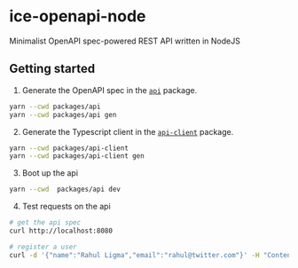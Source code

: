# ice-openapi-node

Minimalist OpenAPI spec-powered REST API written in NodeJS

## Getting started

1. Generate the OpenAPI spec in the [`api`](/packages/api) package.

```bash
yarn --cwd packages/api
yarn --cwd packages/api gen
```

2. Generate the Typescript client in the [`api-client`](/packages/api-client) package.

```bash
yarn --cwd packages/api-client
yarn --cwd packages/api-client gen
```

3. Boot up the api

```bash
yarn --cwd  packages/api dev
```

4. Test requests on the api

```bash
# get the api spec
curl http://localhost:8080

# register a user
curl -d '{"name":"Rahul Ligma","email":"rahul@twitter.com"}' -H "Content-Type: application/json" -X POST http://localhost:8080/user/register
```
